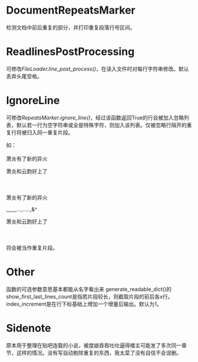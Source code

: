 # DocumentRepeatsMarker
检测文档中前后重复的部分，并打印重复段落行号区间。
 
# ReadlinesPostProcessing
可修改*FileLoader.line_post_process()*，在读入文件时对每行字符串修改。默认丢弃头尾空格。

# IgnoreLine
可修改*RepeatsMarker.ignore_line()*，经过该函数返回True的行会被加入忽略列表，默认若一行为空字符串或全是特殊字符，则加入该列表。仅被忽略行隔开的重复行将被归入同一重复片段。

如：
<br><br>
萧炎有了新的异火

萧炎和云韵好上了
<br><br><br><br>
萧炎有了新的异火

,,,,,,,...,.....,&^

萧炎和云韵好上了
<br><br><br><br>
将会被当作重复片段。

# Other
函数的可选参数意思基本都能从名字看出来
generate_readable_dict()的show_first_last_lines_count是指若片段较长，则截取片段的前后各x行。
index_increment是在行下标基础上增加一个增量后输出。默认为1。
 
# Sidenote
原本用于整理在贴吧连载的小说，被度娘吞吞吐吐逼得楼主可能发了多次同一章节，这样的情况。没有写自动剔除重复的东西，我太菜了没有自信不会误删。